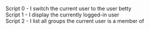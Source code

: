 Script 0 - I switch the current user to the user betty   
Script 1 - I display the currently logged-in user   
Script 2 - I list all groups the current user is a member of   

